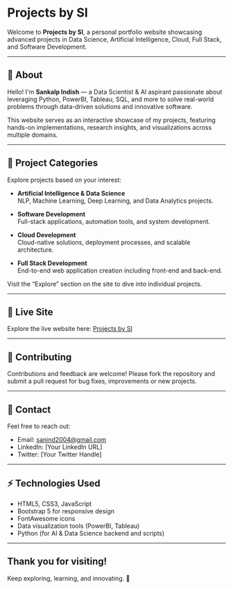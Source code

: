 # Projects by SI

Welcome to **Projects by SI**, a personal portfolio website showcasing advanced projects in Data Science, Artificial Intelligence, Cloud, Full Stack, and Software Development.

---

## 🌟 About

Hello! I'm **Sankalp Indish** — a Data Scientist & AI aspirant passionate about leveraging Python, PowerBI, Tableau, SQL, and more to solve real-world problems through data-driven solutions and innovative software.

This website serves as an interactive showcase of my projects, featuring hands-on implementations, research insights, and visualizations across multiple domains.

---

## 🚀 Project Categories

Explore projects based on your interest:

- **Artificial Intelligence & Data Science**  
  NLP, Machine Learning, Deep Learning, and Data Analytics projects.

- **Software Development**  
  Full-stack applications, automation tools, and system development.

- **Cloud Development**  
  Cloud-native solutions, deployment processes, and scalable architecture.

- **Full Stack Development**  
  End-to-end web application creation including front-end and back-end.

Visit the “Explore” section on the site to dive into individual projects.

---

## 🔗 Live Site

Explore the live website here: [Projects by SI](https://developinggod.github.io/sankalp-indish-all-projects/)

---

## 🤝 Contributing

Contributions and feedback are welcome! Please fork the repository and submit a pull request for bug fixes, improvements or new projects.

---

## 📧 Contact

Feel free to reach out:

- Email: sanind2004@gmail.com  
- LinkedIn: [Your LinkedIn URL]  
- Twitter: [Your Twitter Handle]

---

## ⚡ Technologies Used

- HTML5, CSS3, JavaScript  
- Bootstrap 5 for responsive design  
- FontAwesome icons  
- Data visualization tools (PowerBI, Tableau)  
- Python (for AI & Data Science backend and scripts)

---

## Thank you for visiting!  
Keep exploring, learning, and innovating. 🚀
